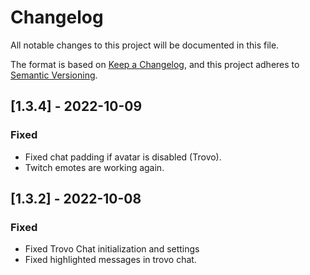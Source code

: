 # Changelog
All notable changes to this project will be documented in this file.

The format is based on [Keep a Changelog](https://keepachangelog.com/en/1.0.0/),
and this project adheres to [Semantic Versioning](https://semver.org/spec/v2.0.0.html).

## [1.3.4] - 2022-10-09
### Fixed
- Fixed chat padding if avatar is disabled (Trovo).
- Twitch emotes are working again.

## [1.3.2] - 2022-10-08
### Fixed
- Fixed Trovo Chat initialization and settings
- Fixed highlighted messages in trovo chat.